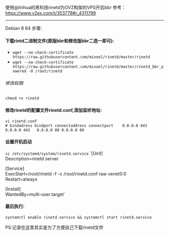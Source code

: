 使用@linhua的黑科技rinetd为OVZ构架的VPS开启bbr 参考：https://www.v2ex.com/t/353778#r_4311799  
***
Debian 8 64 步骤:  
#### 下载rintd二进制文件(原版bbr和修改版bbr二选一即可):  
* `wget --no-check-certificate https://raw.githubusercontent.com/mixool/rinetd/master/rinetd`  
* `wget --no-check-certificate https://raw.githubusercontent.com/mixool/rinetd/master/rinetd_bbr_powered -O /root/rinetd`  
###### 修改权限:  
`chmod +x rinetd`
#### 修改rinetd的配置文件rinetd.conf,添加监听地址:  
`vi rinetd.conf`  
`# bindadress bindport connectaddress connectport   
0.0.0.0 443 0.0.0.0 443  
0.0.0.0 80 0.0.0.0 80`  
#### 设置开机启动
`vi /etc/systemd/system/rinetd.service`
`[Unit]  
Description=rinetd server  
  
[Service]  
ExecStart=/root/rinetd -f -c /root/rinetd.conf raw venet0:0  
Restart=always  
  
[Install]  
WantedBy=multi-user.target`  
#### 最后执行:  
`systemctl enable rinetd.service && systemctl start rinetd.service`  

PS:记录在这里其实是为了方便自己下载rinetd文件
